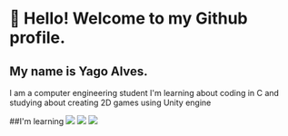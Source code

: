 # 👋 Hello! Welcome to my Github profile.
## My name is Yago Alves.

I am a computer engineering student
I'm learning about coding in C and studying about creating 2D games using Unity engine

##I'm learning
<img src="https://cdn.jsdelivr.net/gh/devicons/devicon@latest/icons/c/c-original.svg" /> 
            <img src="https://cdn.jsdelivr.net/gh/devicons/devicon@latest/icons/javascript/javascript-original.svg" /> 
            <img src="https://cdn.jsdelivr.net/gh/devicons/devicon@latest/icons/unity/unity-original-wordmark.svg" />
          

